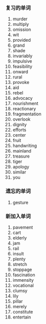 ### 复习的单词

1. murder
2. multiply
3. omission
4. wit
5. provided
6. grand
7. shade
8. invariably
9. impulsive
10. feasibility
11. onward
12. rural
13. provoke
14. aid
15. rebel
16. advocacy
17. nourishment
18. reactionary
19. fragmentation
20. overlook
21. dignity
22. efforts
23. center
24. fruit
25. handwriting
26. mainland
27. treasure
28. tiger
29. apology
30. similar
31. you





### 遗忘的单词

1. gesture





### 新加入单词

1. pavement
2. cart
3. elderly
4. jam
5. rail
6. insult
7. plenty
8. stretch
9. stoppage
10. fascination
11. immensity
12. vocational
13. clumsy
14. lily
15. pillar
16. merely
17. constitute
18. entertain